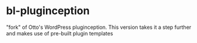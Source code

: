 bl-pluginception
================

"fork" of Otto's WordPress pluginception. This version takes it a step further and makes use of pre-built plugin templates